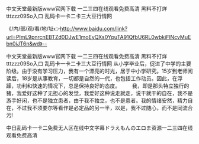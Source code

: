 中文天堂最新版www官网下载
一二三四在线观看免费高清
黑料不打烊tttzzz09So入口
乱码卡一卡二卡三大豆行情网


《/内/部/观/看/地/址👉http://www.baidu.com/link?url=PImL9pnrcnEBTZd0DJwE1moEyQXs0YpuTA91QfbU6RL0wbkiFlNcvMuEbn0iJT6n&wd》--

中文天堂最新版www官网下载
一二三四在线观看免费高清
黑料不打烊tttzzz09So入口
乱码卡一卡二卡三大豆行情网
从小学毕业后，促进了中学的主要阶级。由于没有学习压力，我有一个漂亮的时光，居于中小学研究。15岁到老师阅读后，18岁是从事教育，一切都是自然的一代，也包括工作动员。因此，在浮躁，功利和快速的情况下，总是保持良好的态度。
　　我，即是那头特立独行的猪，我爱好这种了无担心的发觉，我爱好这种说走就走，说干就干的自在，我不是游手好闲，也不是独立患者，由于我不独立，也不是患者。我的情绪安然，精力自在，不过我不须要尔等看作是必定品的另一半，以是，我不过随心，而不是同流合污!





中日乱码卡一卡二免费无人区在线中文字幕ドラえもんのエロま资源一二三四在线观看免费高清
